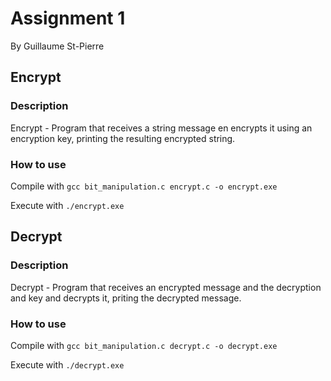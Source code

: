 # Assignment 1

By Guillaume St-Pierre

## Encrypt

### Description

Encrypt - Program that receives a string message en encrypts it using an encryption key, printing the resulting encrypted string.

### How to use

Compile with `gcc bit_manipulation.c encrypt.c -o encrypt.exe`

Execute with `./encrypt.exe`

## Decrypt

### Description

Decrypt - Program that receives an encrypted message and the decryption and key and decrypts it, priting the decrypted message.

### How to use

Compile with `gcc bit_manipulation.c decrypt.c -o decrypt.exe`

Execute with `./decrypt.exe`